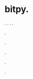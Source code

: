 # bitpy.
.
.
.
.












.






















































.
























.



























.

















































































.






































